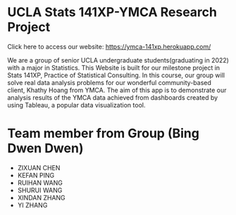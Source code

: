 # UCLA Stats 141XP-YMCA Research Project
Click here to access our website: https://ymca-141xp.herokuapp.com/

We are a group of senior UCLA undergraduate students(graduating in 2022) with a major in Statistics. This Website is built for our milestone project in Stats 141XP, Practice of Statistical Consulting. In this course, our group will solve real data analysis problems for our wonderful community-based client, Khathy Hoang from YMCA. The aim of this app is to demonstrate our analysis results of the YMCA data achieved from dashboards created by using Tableau, a popular data visualization tool.

# Team member from Group (Bing Dwen Dwen)
- ZIXUAN CHEN
- KEFAN PING
- RUIHAN WANG
- SHURUI WANG
- XINDAN ZHANG
- YI ZHANG
